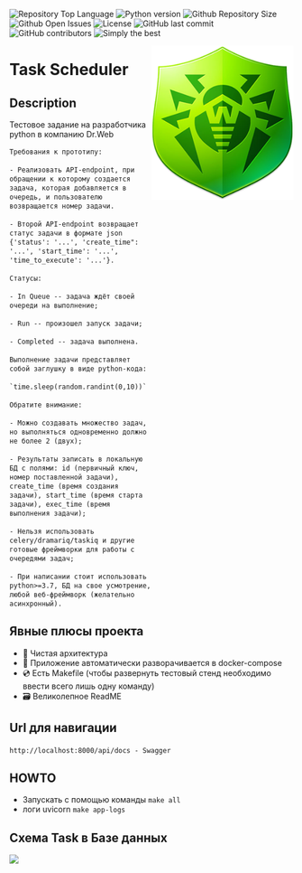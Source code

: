 ![Repository Top Language](https://img.shields.io/github/languages/top/Simongolovinskiy/task-scheduler)
![Python version](https://img.shields.io/badge/python-3.10-blue.svg)
![Github Repository Size](https://img.shields.io/github/repo-size/Simongolovinskiy/task-scheduler)
![Github Open Issues](https://img.shields.io/github/issues/Simongolovinskiy/task-scheduler)
![License](https://img.shields.io/badge/license-MIT-green)
![GitHub last commit](https://img.shields.io/github/last-commit/Simongolovinskiy/task-scheduler)
![GitHub contributors](https://img.shields.io/github/contributors/Simongolovinskiy/task-scheduler)
![Simply the best](https://img.shields.io/badge/simply-the%20best%20%3B%29-orange)

<img align="right" width="50%" src="./images/image.jpg">

# Task Scheduler

## Description
Тестовое задание на разработчика python в компанию Dr.Web
```
Требования к прототипу:

- Реализовать API-endpoint, при обращении к которому создается задача, которая добавляется в очередь, и пользователю возвращается номер задачи.

- Второй API-endpoint возвращает статус задачи в формате json {'status': '...', 'create_time": '...', 'start_time': '...', 'time_to_execute': '...'}.

Статусы:

- In Queue -- задача ждёт своей очереди на выполнение;

- Run -- произошел запуск задачи;

- Completed -- задача выполнена.

Выполнение задачи представляет собой заглушку в виде python-кода:

`time.sleep(random.randint(0,10))`

Обратите внимание:

- Можно создавать множество задач, но выполняться одновременно должно не более 2 (двух);

- Результаты записать в локальную БД с полями: id (первичный ключ, номер поставленной задачи), create_time (время создания задачи), start_time (время старта задачи), exec_time (время выполнения задачи);

- Нельзя использовать celery/dramariq/taskiq и другие готовые фреймворки для работы с очередями задач;

- При написании стоит использовать python>=3.7, БД на свое усмотрение, любой веб-фреймворк (желательно асинхронный).
```

## Явные плюсы проекта

- :trident: Чистая архитектура
- :book: Приложение автоматически разворачивается в docker-compose
- :cd: Есть Makefile (чтобы развернуть тестовый стенд необходимо ввести всего лишь одну команду)
- :card_file_box: Великолепное ReadME


## Url для навигации
```http://localhost:8000/api/docs - Swagger```

## HOWTO

- Запускать с помощью команды `make all`
- логи uvicorn `make app-logs`

## Схема Task в Базе данных

<img src="./images/task_obj.jpg">